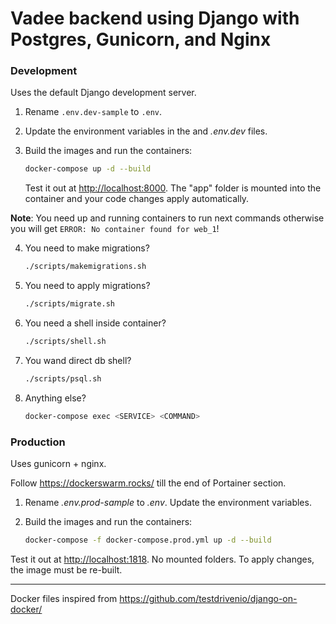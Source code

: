 # Vadee backend using Django with Postgres, Gunicorn, and Nginx

### Development

Uses the default Django development server.

1. Rename `.env.dev-sample` to `.env`.
2. Update the environment variables in the and _.env.dev_ files.
3. Build the images and run the containers:

   ```sh
   docker-compose up -d --build
   ```

   Test it out at [http://localhost:8000](http://localhost:8000). The "app" folder is mounted into the container and your code changes apply automatically.

**Note**: You need up and running containers to run next commands otherwise you will get `ERROR: No container found for web_1`!

4. You need to make migrations?

   ```sh
   ./scripts/makemigrations.sh
   ```

5. You need to apply migrations?

   ```sh
   ./scripts/migrate.sh
   ```

6. You need a shell inside container?

   ```sh
   ./scripts/shell.sh
   ```

7. You wand direct db shell?

   ```sh
   ./scripts/psql.sh
   ```

8. Anything else?

   ```sh
   docker-compose exec <SERVICE> <COMMAND>
   ```

### Production

Uses gunicorn + nginx.

Follow https://dockerswarm.rocks/ till the end of Portainer section.

1. Rename _.env.prod-sample_ to _.env_. Update the environment variables.
2. Build the images and run the containers:

   ```sh
   docker-compose -f docker-compose.prod.yml up -d --build
   ```

Test it out at [http://localhost:1818](http://localhost:1818). No mounted folders. To apply changes, the image must be re-built.

---

Docker files inspired from https://github.com/testdrivenio/django-on-docker/
